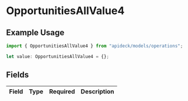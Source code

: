 # OpportunitiesAllValue4

## Example Usage

```typescript
import { OpportunitiesAllValue4 } from "apideck/models/operations";

let value: OpportunitiesAllValue4 = {};
```

## Fields

| Field       | Type        | Required    | Description |
| ----------- | ----------- | ----------- | ----------- |